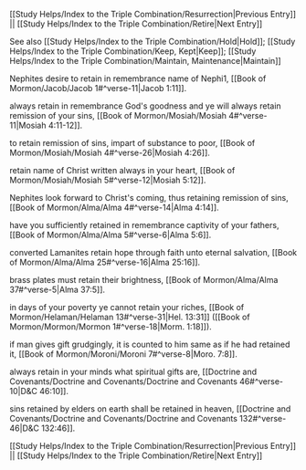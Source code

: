[[Study Helps/Index to the Triple Combination/Resurrection|Previous Entry]]  ||  [[Study Helps/Index to the Triple Combination/Retire|Next Entry]]

 See also [[Study Helps/Index to the Triple Combination/Hold|Hold]]; [[Study Helps/Index to the Triple Combination/Keep, Kept|Keep]]; [[Study Helps/Index to the Triple Combination/Maintain, Maintenance|Maintain]]

 Nephites desire to retain in remembrance name of Nephi1, [[Book of Mormon/Jacob/Jacob 1#^verse-11|Jacob 1:11]].

 always retain in remembrance God's goodness and ye will always retain remission of your sins, [[Book of Mormon/Mosiah/Mosiah 4#^verse-11|Mosiah 4:11-12]].

 to retain remission of sins, impart of substance to poor, [[Book of Mormon/Mosiah/Mosiah 4#^verse-26|Mosiah 4:26]].

 retain name of Christ written always in your heart, [[Book of Mormon/Mosiah/Mosiah 5#^verse-12|Mosiah 5:12]].

 Nephites look forward to Christ's coming, thus retaining remission of sins, [[Book of Mormon/Alma/Alma 4#^verse-14|Alma 4:14]].

 have you sufficiently retained in remembrance captivity of your fathers, [[Book of Mormon/Alma/Alma 5#^verse-6|Alma 5:6]].

 converted Lamanites retain hope through faith unto eternal salvation, [[Book of Mormon/Alma/Alma 25#^verse-16|Alma 25:16]].

 brass plates must retain their brightness, [[Book of Mormon/Alma/Alma 37#^verse-5|Alma 37:5]].

 in days of your poverty ye cannot retain your riches, [[Book of Mormon/Helaman/Helaman 13#^verse-31|Hel. 13:31]] ([[Book of Mormon/Mormon/Mormon 1#^verse-18|Morm. 1:18]]).

 if man gives gift grudgingly, it is counted to him same as if he had retained it, [[Book of Mormon/Moroni/Moroni 7#^verse-8|Moro. 7:8]].

 always retain in your minds what spiritual gifts are, [[Doctrine and Covenants/Doctrine and Covenants/Doctrine and Covenants 46#^verse-10|D&C 46:10]].

 sins retained by elders on earth shall be retained in heaven, [[Doctrine and Covenants/Doctrine and Covenants/Doctrine and Covenants 132#^verse-46|D&C 132:46]].

[[Study Helps/Index to the Triple Combination/Resurrection|Previous Entry]]  ||  [[Study Helps/Index to the Triple Combination/Retire|Next Entry]]